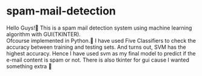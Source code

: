 # spam-mail-detection
Hello Guys!👋
This is a spam mail detection system using machine learning algorithm with GUI(TKINTER).     
Ofcourse implemented in Python.🐍
I have used Five Classifiers to check the accuracy between training and testing sets. And turns out, SVM has the highest accuracy. Hence I have used svm as my final model to predict if the e-mail content is spam or not. There is also tkinter for gui cause I wanted something extra 🐥

